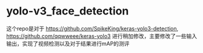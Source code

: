 # yolo-v3_face_detection
这个repo是对于
https://github.com/SpikeKing/keras-yolo3-detection,
https://github.com/qqwweee/keras-yolo3
进行稍加修改，主要修改了一些输入输出，实现了视频检测以及对于结果进行mAP的测评
